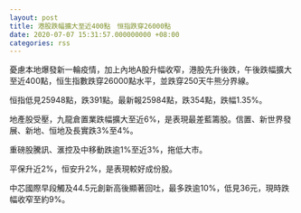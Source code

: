 ```yaml
---
layout: post
title: 港股跌幅擴大至近400點　恒指跌穿26000點
date: 2020-07-07 15:31:57.000000000 +08:00
categories: rss
---
```


憂慮本地爆發新一輪疫情，加上內地A股升幅收窄，港股先升後跌，午後跌幅擴大至近400點，恒生指數跌穿26000點水平，並跌穿250天牛熊分界線。

恒指低見25948點，跌391點。最新報25984點，跌354點，跌幅1.35%。

地產股受壓，九龍倉置業跌幅擴大至近6%，是表現最差藍籌股。信置、新世界發展、新地、恒地及長實跌3%至4%。

重磅股騰訊、滙控及中移動跌逾1%至近3%，拖低大市。

平保升近2%，恒安升2%，是表現較好成份股。

中芯國際早段觸及44.5元創新高後顯著回吐，最多跌逾10%，低見36元，現時跌幅收窄至約9%。
